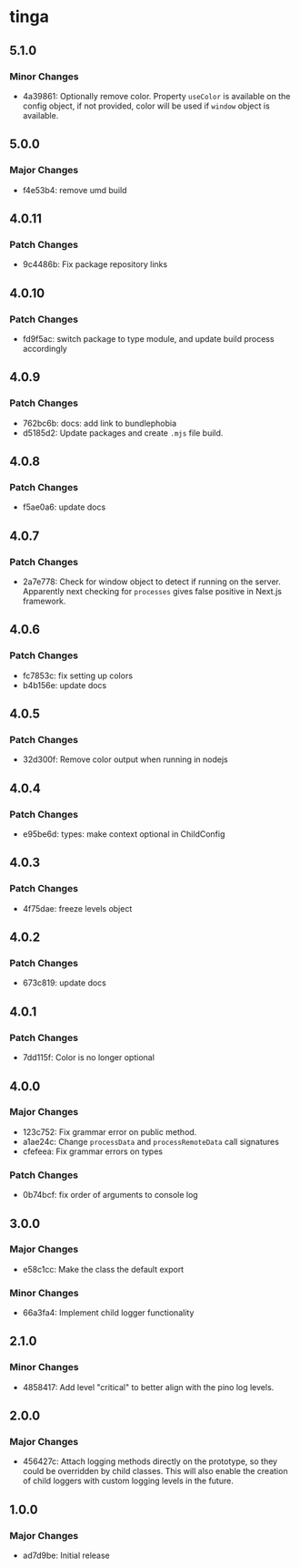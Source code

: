 # tinga

## 5.1.0

### Minor Changes

- 4a39861: Optionally remove color.
  Property `useColor` is available on the config object, if not provided, color will be used if `window` object is available.

## 5.0.0

### Major Changes

- f4e53b4: remove umd build

## 4.0.11

### Patch Changes

- 9c4486b: Fix package repository links

## 4.0.10

### Patch Changes

- fd9f5ac: switch package to type module, and update build process accordingly

## 4.0.9

### Patch Changes

- 762bc6b: docs: add link to bundlephobia
- d5185d2: Update packages and create `.mjs` file build.

## 4.0.8

### Patch Changes

- f5ae0a6: update docs

## 4.0.7

### Patch Changes

- 2a7e778: Check for window object to detect if running on the server. Apparently next checking for `processes` gives false positive in Next.js framework.

## 4.0.6

### Patch Changes

- fc7853c: fix setting up colors
- b4b156e: update docs

## 4.0.5

### Patch Changes

- 32d300f: Remove color output when running in nodejs

## 4.0.4

### Patch Changes

- e95be6d: types: make context optional in ChildConfig

## 4.0.3

### Patch Changes

- 4f75dae: freeze levels object

## 4.0.2

### Patch Changes

- 673c819: update docs

## 4.0.1

### Patch Changes

- 7dd115f: Color is no longer optional

## 4.0.0

### Major Changes

- 123c752: Fix grammar error on public method.
- a1ae24c: Change `processData` and `processRemoteData` call signatures
- cfefeea: Fix grammar errors on types

### Patch Changes

- 0b74bcf: fix order of arguments to console log

## 3.0.0

### Major Changes

- e58c1cc: Make the class the default export

### Minor Changes

- 66a3fa4: Implement child logger functionality

## 2.1.0

### Minor Changes

- 4858417: Add level "critical" to better align with the pino log levels.

## 2.0.0

### Major Changes

- 456427c: Attach logging methods directly on the prototype, so they could be overridden by child classes. This will also enable the creation of child loggers with custom logging levels in the future.

## 1.0.0

### Major Changes

- ad7d9be: Initial release
